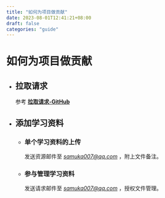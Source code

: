 ```yaml
---
title: "如何为项目做贡献"
date: 2023-08-01T12:41:21+08:00
draft: false
categories: "guide"
---
```


# 如何为项目做贡献

* ## 拉取请求
    参考 [**拉取请求-GitHub**](https://docs.github.com/zh/pull-requests)

* ## 添加学习资料
    * ### 单个学习资料的上传

        发送资源邮件至 *samuka007@qq.com* ，附上文件备注。
    
    * ### 参与管理学习资料

        发送请求邮件至 *samuka007@qq.com* ，授权文件管理。